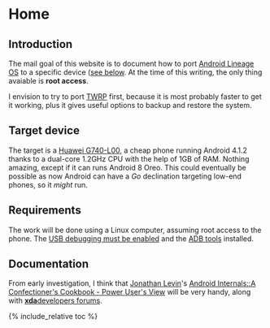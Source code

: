 # Home

## Introduction

The mail goal of this website is to document how to port [Android Lineage OS](https://lineageos.org/) to a specific device ([see below](#target-device). At the time of this writing, the only thing avaiable is **root access**.

I envision to try to port [TWRP](https://twrp.me/) first, because it is most probably faster to get it working, plus it gives useful options to backup and restore the system.

## Target device

The target is a [Huawei G740-L00](https://www.gsmarena.com/huawei_ascend_g740-5840.php), a cheap phone running Android 4.1.2 thanks to a dual-core 1.2GHz CPU with the help of 1GB of RAM. Nothing amazing, except if it can runs Android 8 Oreo. This could eventually be possible as now Android can have a *Go* declination targeting low-end phones, so it *might* run.

## Requirements

The work will be done using a Linux computer, assuming root access to the phone. The [USB debugging must be enabled](https://developer.android.com/studio/debug/dev-options.html) and the [ADB tools](https://developer.android.com/studio/run/oem-usb.html) installed.

## Documentation

From early investigation, I think that [Jonathan Levin](http://newandroidbook.com/)'s [Android Internals::A Confectioner's Cookbook - Power User's View](http://newandroidbook.com/AIvI-M-RL1.pdf) will be very handy, along with [**xda**developers forums](https://forum.xda-developers.com/).

{% include_relative toc %}
